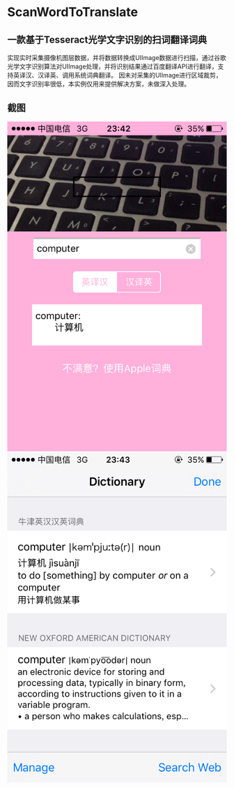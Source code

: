 # ScanWordToTranslate
一款基于Tesseract光学文字识别的扫词翻译词典
-
实现实时采集摄像机图层数据，并将数据转换成UIImage数据进行扫描，通过谷歌光学文字识别算法对UIImage处理，并将识别结果通过百度翻译API进行翻译，支持英译汉、汉译英、调用系统词典翻译。
因未对采集的UIImage进行区域裁剪，因而文字识别率很低，本实例仅用来提供解决方案，未做深入处理。

## 截图
![](https://github.com/CuiPengfeiGitHub/ScanWordToTranslate/blob/master/2.PNG)
![](https://github.com/CuiPengfeiGitHub/ScanWordToTranslate/blob/master/1.PNG)
